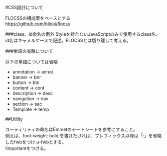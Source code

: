 ﻿#CSS設計について

FLOCSSの構成案をベースとする  
https://github.com/hiloki/flocss  


###class、id命名の例外
Styleを持たないJavaScriptのみで使用するclass名、id名はキャメルケースで記述。FLOCSSとは切り離して考える。


###単語の省略について

以下の単語については省略  
- annotation → annot  
- banner → bnr  
- button → btn  
- content → cont  
- description → desc  
- navigation → nav  
- section → sec  
- Template → temp  



##Utility

ユーティリティの命名はEmmetのチートシートを参考にすること。  
例えば、font-weight: bold;を書けたければ、プレフィックス以降は「:」を省略したfwbをつけ.u-fwbとする。  
!importantをつける。

